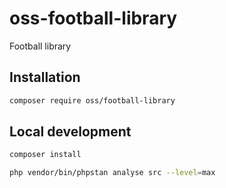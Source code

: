 # oss-football-library
Football library
## Installation

```bash
composer require oss/football-library
```

## Local development

```bash
composer install
```

```bash
php vendor/bin/phpstan analyse src --level=max
```